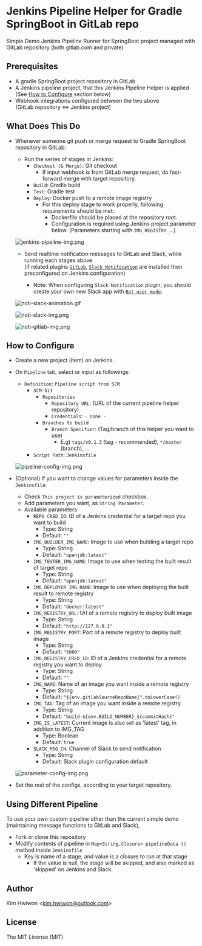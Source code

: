 # Jenkins Pipeline Helper for Gradle SpringBoot in GitLab repo
Simple Demo Jenkins Pipeline Runner for SpringBoot project managed with GitLab repository (both gitlab.com and private)

## Prerequisites
- A gradle SpringBoot project repository in GitLab
- A Jenkins pipeline project, that this Jenkins Pipeline Helper is applied  
  (See [How to Configure](#how-to-configure) section below)
- Webhook integrations configured between the two above  
  (GitLab repository ⇔ Jenkins project)

## What Does This Do
- Whenever someone git push or merge request to Gradle SpringBoot repository in GitLab:
  
  - Run the series of stages in Jenkins:
    - `Checkout (& Merge)`: Git checkout
      - If input webhook is from GitLab merge request, do fast-forward merge with target repository.
    - `Build`: Gradle build
    - `Test`: Gradle test
    - `Deploy`: Docker push to a remote image registry
      - For this deploy stage to work properly, following requirements should be met:
        - Dockerfile should be placed at the repository root.
        - Configuration is required using Jenkins project parameter below. (Parameters starting with `IMG_REGISTRY_`...)
  
  ![jenkins-pipeline-img.png](https://github.com/snoopy3476/jenkins-pipeline-helper-for-gradle-springboot-in-gitlab-repo/blob/135c8b5c3c4402dedac81eef3bf539c001f5d20a/.readme-img/jenkins-pipeline-img.png?raw=true)
  
  - Send realtime notification messages to GitLab and Slack, while running each stages above  
    (if related plugins [`GitLab`](https://plugins.jenkins.io/gitlab-plugin/), [`Slack Notification`](https://plugins.jenkins.io/slack/) are installed then preconfigured on Jenkins configuration)
    
    - Note: When configuring `Slack Notification` plugin, you should create your own new Slack app with [`Bot user mode`](https://plugins.jenkins.io/slack/#plugin-content-bot-user-mode).
  
  ![noti-slack-animation.gif](https://github.com/snoopy3476/jenkins-pipeline-helper-for-gradle-springboot-in-gitlab-repo/blob/135c8b5c3c4402dedac81eef3bf539c001f5d20a/.readme-img/noti-slack-animation.gif?raw=true)
  
  ![noti-slack-img.png](https://github.com/snoopy3476/jenkins-pipeline-helper-for-gradle-springboot-in-gitlab-repo/blob/135c8b5c3c4402dedac81eef3bf539c001f5d20a/.readme-img/noti-slack-img.png?raw=true)
  
  ![noti-gitlab-img.png](https://github.com/snoopy3476/jenkins-pipeline-helper-for-gradle-springboot-in-gitlab-repo/blob/135c8b5c3c4402dedac81eef3bf539c001f5d20a/.readme-img/noti-gitlab-img.png?raw=true)
  


## How to Configure
- Create a new project (item) on Jenkins.
- On `Pipeline` tab, select or input as followings:
  - `Definition`: `Pipeline script from SCM`
    - `SCM`: `Git`
      - `Repositories`
        - `Repository URL`: (URL of the current pipeline helper repository)
        - `Credentials`: `- none -`
      - `Branches to build`
        - `Branch Specifier`: (Tag/branch of this helper you want to use)
          - E.g) `tags/v0.1.3` (tag - recommended), `*/master` (branch), ...
    - `Script Path`: `Jenkinsfile`
    
  ![pipeline-config-img.png](https://github.com/snoopy3476/jenkins-pipeline-helper-for-gradle-springboot-in-gitlab-repo/blob/135c8b5c3c4402dedac81eef3bf539c001f5d20a/.readme-img/pipeline-config-img.png?raw=true)

- (Optional) If you want to change values for parameters inside the `Jenkinsfile`:
  - Check `This project is parameterized` checkbox.
  - Add parameters you want, as `String Parameter`.
  - Available parameters
    - `REPO_CRED_ID`: ID of a Jenkins credential for a target repo you want to build
      - Type: String
      - Default: `""`
    - `IMG_BUILDER_IMG_NAME`: Image to use when building a target repo
      - Type: String
      - Default: `"openjdk:latest"`
    - `IMG_TESTER_IMG_NAME`: Image to use when testing the built result of target repo
      - Type: String
      - Default: `"openjdk:latest"`
    - `IMG_DEPLOYER_IMG_NAME`: Image to use when deploying the built result to remote registry
      - Type: String
      - Default: `"docker:latest"`
    - `IMG_REGISTRY_URL`: Url of a remote registry to deploy built image
      - Type: String
      - Default: `"http://127.0.0.1"`
    - `IMG_REGISTRY_PORT`: Port of a remote registry to deploy built image
      - Type: String
      - Default: `"5000"`
    - `IMG_REGISTRY_CRED_ID`: ID of a Jenkins credential for a remote registry you want to deploy
      - Type: String
      - Default: `""`
    - `IMG_NAME`: Name of an image you want inside a remote registry
      - Type: String
      - Default: `"${env.gitlabSourceRepoName}".toLowerCase()`
    - `IMG_TAG`: Tag of an image you want inside a remote registry
      - Type: String
      - Default: `"build-${env.BUILD_NUMBER}_${commitHash}"`
    - `IMG_IS_LATEST`: Current image is also set as 'latest' tag, in addition to IMG_TAG
      - Type: Boolean
      - Default: `true`
    - `SLACK_MSG_CH`: Channel of Slack to send notification
      - Type: String
      - Default: Slack plugin configuration default
    
  ![parameter-config-img.png](https://github.com/snoopy3476/jenkins-pipeline-helper-for-gradle-springboot-in-gitlab-repo/blob/135c8b5c3c4402dedac81eef3bf539c001f5d20a/.readme-img/parameter-config-img.png?raw=true)

- Set the rest of the configs, according to your target repository.

## Using Different Pipeline
To use your own custom pipeline other than the current simple demo (maintaining message functions to GitLab and Slack),
- Fork or clone this repository
- Modify contents of pipeline in `Map<String,Closure> pipelineData ()` method inside `Jenkinsfile`
  - Key is name of a stage, and value is a closure to run at that stage
    - If the value is null, the stage will be skipped, and also marked as 'skipped' on Jenkins and Slack.


## Author
Kim Hwiwon \<kim.hwiwon@outlook.com\>

## License
The MIT License (MIT)
